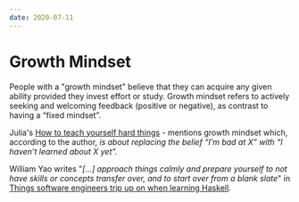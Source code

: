 ```yaml
---
date: 2020-07-11
---
```


# Growth Mindset

People with a "growth mindset" believe that they can acquire any given ability provided they invest effort or study. Growth mindset refers to actively seeking and welcoming feedback (positive or negative), as contrast to having a “fixed mindset”. 

Julia's [How to teach yourself hard things](https://jvns.ca/blog/2018/09/01/learning-skills-you-can-practice/) - mentions growth mindset which, according to the author, *is about replacing the belief “I’m bad at X” with “I haven’t learned about X yet”.*

William Yao writes "*[...] approach things calmly and prepare yourself to not have skills or concepts transfer over, and to start over from a blank slate*" in [Things software engineers trip up on when learning Haskell](https://williamyaoh.com/posts/2020-04-12-software-engineer-hangups.html).
